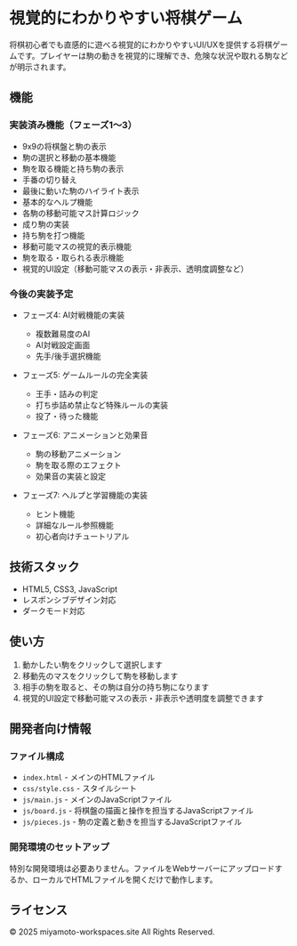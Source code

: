 # 視覚的にわかりやすい将棋ゲーム

将棋初心者でも直感的に遊べる視覚的にわかりやすいUI/UXを提供する将棋ゲームです。プレイヤーは駒の動きを視覚的に理解でき、危険な状況や取れる駒などが明示されます。

## 機能

### 実装済み機能（フェーズ1〜3）

- 9x9の将棋盤と駒の表示
- 駒の選択と移動の基本機能
- 駒を取る機能と持ち駒の表示
- 手番の切り替え
- 最後に動いた駒のハイライト表示
- 基本的なヘルプ機能
- 各駒の移動可能マス計算ロジック
- 成り駒の実装
- 持ち駒を打つ機能
- 移動可能マスの視覚的表示機能
- 駒を取る・取られる表示機能
- 視覚的UI設定（移動可能マスの表示・非表示、透明度調整など）

### 今後の実装予定

- フェーズ4: AI対戦機能の実装
  - 複数難易度のAI
  - AI対戦設定画面
  - 先手/後手選択機能

- フェーズ5: ゲームルールの完全実装
  - 王手・詰みの判定
  - 打ち歩詰め禁止など特殊ルールの実装
  - 投了・待った機能

- フェーズ6: アニメーションと効果音
  - 駒の移動アニメーション
  - 駒を取る際のエフェクト
  - 効果音の実装と設定

- フェーズ7: ヘルプと学習機能の実装
  - ヒント機能
  - 詳細なルール参照機能
  - 初心者向けチュートリアル

## 技術スタック

- HTML5, CSS3, JavaScript
- レスポンシブデザイン対応
- ダークモード対応

## 使い方

1. 動かしたい駒をクリックして選択します
2. 移動先のマスをクリックして駒を移動します
3. 相手の駒を取ると、その駒は自分の持ち駒になります
4. 視覚的UI設定で移動可能マスの表示・非表示や透明度を調整できます

## 開発者向け情報

### ファイル構成

- `index.html` - メインのHTMLファイル
- `css/style.css` - スタイルシート
- `js/main.js` - メインのJavaScriptファイル
- `js/board.js` - 将棋盤の描画と操作を担当するJavaScriptファイル
- `js/pieces.js` - 駒の定義と動きを担当するJavaScriptファイル

### 開発環境のセットアップ

特別な開発環境は必要ありません。ファイルをWebサーバーにアップロードするか、ローカルでHTMLファイルを開くだけで動作します。

## ライセンス

&copy; 2025 miyamoto-workspaces.site All Rights Reserved. 